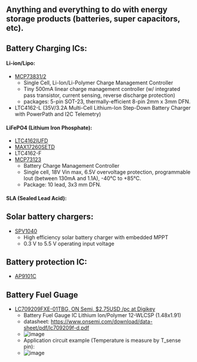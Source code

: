 ## Anything and everything to do with energy storage products (batteries, super capacitors, etc).

## Battery Charging ICs:
#### Li-ion/Lipo:
  - [MCP73831/2](https://www.microchip.com/en-us/product/MCP73831)
    - Single Cell, Li-Ion/Li-Polymer Charge Management Controller
    - Tiny 500mA linear charge management controller (w/ integrated pass transistor, current sensing, reverse discharge protection) 
    - packages: 5-pin SOT-23, thermally-efficient 8-pin 2mm x 3mm DFN.
  - LTC4162-L (35V/3.2A Multi-Cell Lithium-Ion Step-Down Battery Charger with PowerPath and I2C Telemetry)

#### LiFePO4 (Lithium Iron Phosphate):
  - [LTC4162IUFD](https://nz.mouser.com/ProductDetail/Analog-Devices/LTC4162IUFD-FADMPBF?qs=MLItCLRbWsxHHv4MVyVoeQ%3D%3D)
  - [MAX17260SETD](https://nz.mouser.com/ProductDetail/Maxim-Integrated/MAX17260SETD%2b?qs=%252BEew9%252B0nqrAfepKB1Fe0%252Bw%3D%3D) 
  - LTC4162-F
  - [MCP73123](https://www.microchip.com/en-us/product/MCP73123)
    -  Battery Charge Management Controller
    -  Single cell, 18V Vin max, 6.5V overvoltage protection, programmable Iout (between 130mA and 1.1A), -40°C to +85°C.
    -  Package: 10 lead, 3x3 mm DFN.

#### SLA (Sealed Lead Acid):
 


## Solar battery chargers:
- [SPV1040](https://www.st.com/en/power-management/spv1040.html#documentation)
  - High efficiency solar battery charger with embedded MPPT
  - 0.3 V to 5.5 V operating input voltage
  
  
  
## Battery protection IC:
- [AP9101C](https://www.diodes.com/assets/Datasheets/AP9101C.pdf)
  
## Battery Fuel Guage
- [LC709209FXE-01TBG, ON Semi, $2.75USD /pc at Digikey](https://www.digikey.com/en/products/detail/onsemi/LC709209FXE-01TBG/17053336)
  - Battery Fuel Gauge IC Lithium Ion/Polymer 12-WLCSP (1.48x1.91)
  - datasheet: https://www.onsemi.com/download/data-sheet/pdf/lc709209f-d.pdf 
  - ![image](https://user-images.githubusercontent.com/42329930/228121803-5f68e76a-51d7-46e2-b4e8-f494870b4728.png)
  - Application circuit example (Temperature is measure by T_sense pin):
  - ![image](https://user-images.githubusercontent.com/42329930/228122269-9fa09721-d9b0-4bef-984f-ea0997ad1bcf.png)

